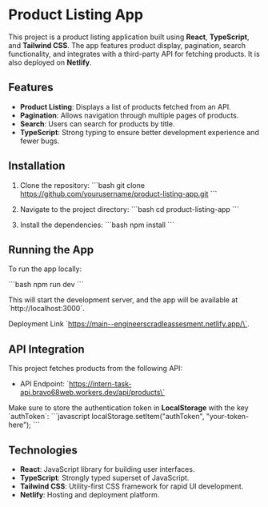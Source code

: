 # Product Listing App

This project is a product listing application built using **React**, **TypeScript**, and **Tailwind CSS**. The app features product display, pagination, search functionality, and integrates with a third-party API for fetching products. It is also deployed on **Netlify**.

## Features

- **Product Listing**: Displays a list of products fetched from an API.
- **Pagination**: Allows navigation through multiple pages of products.
- **Search**: Users can search for products by title.
- **TypeScript**: Strong typing to ensure better development experience and fewer bugs.

## Installation

1. Clone the repository:
   \`\`\`bash
   git clone https://github.com/yourusername/product-listing-app.git
   \`\`\`

2. Navigate to the project directory:
   \`\`\`bash
   cd product-listing-app
   \`\`\`

3. Install the dependencies:
   \`\`\`bash
   npm install
   \`\`\`

## Running the App

To run the app locally:

\`\`\`bash
npm run dev
\`\`\`

This will start the development server, and the app will be available at \`http://localhost:3000\`.

Deployment Link \`https://main--engineerscradleassesment.netlify.app/\`.

## API Integration

This project fetches products from the following API:

- API Endpoint: \`https://intern-task-api.bravo68web.workers.dev/api/products\`

Make sure to store the authentication token in **LocalStorage** with the key \`authToken\`:
\`\`\`javascript
localStorage.setItem("authToken", "your-token-here");
\`\`\`

## Technologies

- **React**: JavaScript library for building user interfaces.
- **TypeScript**: Strongly typed superset of JavaScript.
- **Tailwind CSS**: Utility-first CSS framework for rapid UI development.
- **Netlify**: Hosting and deployment platform.
